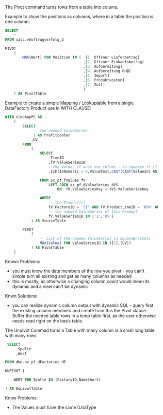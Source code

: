 The Pivot command turns rows from a table into colums.  

Example to show the positions as columns, where in a table the position is one column:

````SQL
SELECT 
	*
FROM calc.vAuftragserfolg_2

PIVOT
	(	
		MAX(Wert) FOR Position IN (	 [1. Offener Lieferbetrag]
									,[2. Offener Einkaufsbetrag]
									,[3. Aufbereitung]
									,[4. Aufbereitung RHB]
									,[5. Import]
									,[6. Produktkosten]
									,[7. Zoll]
									)
	) AS PivotTable
````


Example to create a simple Mapping / Lookuptable from a single DataFactory Product use in WITH CLAUSE:

````SQL
WITH vlookupPC AS 
	(
		SELECT 
			 -- the needed ValueSeries
			 1 AS Profitcenter
			,UV
		FROM
			(
				SELECT 
					 TimeID
					,fV.ValueSeriesID
					--the Value, it must one column - so squeeze it if different types
					,IIF(IsNumeric = 0,ValueText,CAST(CAST(ValueInt AS Money)/dVS.Scale AS NVARCHAR)) AS Value

				FROM sx_pf_fValues fV 
					LEFT JOIN sx_pf_dValueSeries dVS
						ON  fV.ValueSeriesKey = dVS.ValueSeriesKey

				WHERE 	
					-- the Product(s)	
					fV.FactoryID = 'ZT' AND fV.ProductLineID = 'BFW' AND fV.ProductID = 'M1' AND
					-- the needed ValueSeries of this Product
					fV.ValueSeriesID IN ('1','UV')
			) AS SourceTable

		PIVOT
			(	
				-- List of the needed ValueSeries in SquareBrackets
				MAX(Value) FOR ValueSeriesID IN ([1],[UV])
			) AS PivotTable
	)
 ````
 
 Known Problems:
 
 * you must know the data members of the row you pivot - you can't simple turn all existing and get as many columns as needed
 * this is mostly, as otherwise a changing column count would mean its dynamic and a view can't be dynamic
 
 
Knwn Solutions:
 * you can realize dynamic column output with dynamic SQL - query first the existing column members and create from this the 
 Pivot clause. Buffer the needed table rows in a temp table first, as the user otherwise needs read right on the basis table.



 The Unpivot Commad turns a Table with many column in a small long table with many rows
````SQL
 SELECT 
	  Spalte
	 ,Wert 

FROM dbo.sx_pf_dFactories dF

UNPIVOT (

	WERT FOR Spalte IN (FactoryID,NameShort)

) AS UnpivotTable
````

Know Problems:
* The Values must have the same DataType
